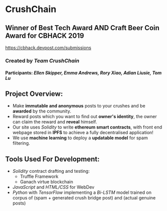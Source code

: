 # CrushChain
## Winner of Best Tech Award AND Craft Beer Coin Award for CBHACK 2019
https://cbhack.devpost.com/submissions
### Created by *Team CrushChain*
#### Participants: *Ellen Skipper, Emma Andrews, Rory Xiao, Adian Liusie, Tom Lu*
## Project Overview:
* Make **immutable and anonymous** posts to your crushes and be **awarded** by the community.
* Reward posts which you want to find out **owner's identity**, the owner can claim the reward and **reveal** himself.
* Our site uses *Solidity* to write **ethereum smart contracts**, with front end webpage stored in **IPFS** to achieve a fully decentralised application!
* We use **machine learning** to deploy a **updatable model** for spam filtering.

## Tools Used For Development:
* *Solidity* contract drafting and testing:
  * Truffle Framework
  * Ganach virtue blockchain
* *JavaScript* and *HTML/CSS* for WebDev
* *Python* with *TensorFlow* implementing a *Bi-LSTM* model trained on corpus of (spam + generated crush bridge post) and (actual genuine posts)
